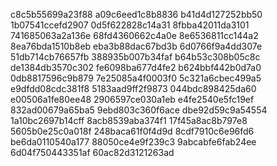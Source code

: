 c8c5b55699a23f88
a09c6eed1c8b8836
b41d4d127252bb50
1b07541ccefd2907
0d5f622828c14a31
8fbba42011da3101
741685063a2a136e
68fd4360662c4a0e
8e6536811cc144a2
8ea76bda1510b8eb
eba3b88dac67bd3b
6d0766f9a4dd307e
51db714cb76657fb
388935b007b34faf
b64b53c308b05c8c
de1384db3570c302
fe6098ba677d4fe2
b624bbf442b0d7a0
0db8817596c9b879
7e25085a4f0003f0
5c321a6cbec499a5
e9dfdd08cdc381f8
5183aad9ff2f9873
044bdc898425da60
e00506a1fe80ee48
2906597ce030a1eb
e4fe2540e5fc19ef
832ad00679a65ba5
9ebd803c360f6ace
dbe92d59c9a54554
1a10bc2697b14cff
8acb8539aba374f1
17f45a8ac8b797e8
5605b0e25c0a018f
248baca61f0f4d9d
8cdf7910c6e96fd6
be6da0110540a177
88050ce4e9f239c3
9abcabfe6fab24ee
6d04f750443351af
60ac82d3121263ad
